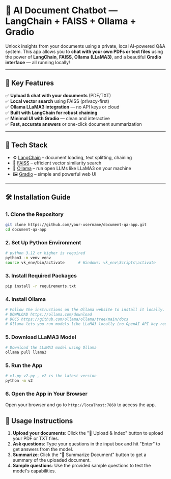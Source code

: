 # 🧠 AI Document Chatbot — LangChain + FAISS + Ollama + Gradio

Unlock insights from your documents using a private, local AI-powered Q&A system. This app allows you to **chat with
your own PDFs or text files** using the power of **LangChain**, **FAISS**, **Ollama (LLaMA3)**, and a beautiful **Gradio
interface** — all running locally!

---

## 🚀 Key Features

✅ **Upload & chat with your documents** (PDF/TXT)  
✅ **Local vector search** using FAISS (privacy-first)  
✅ **Ollama LLaMA3 integration** — no API keys or cloud  
✅ **Built with LangChain for robust chaining**  
✅ **Minimal UI with Gradio** — clean and interactive  
✅ **Fast, accurate answers** or one-click document summarization

---

## 🧰 Tech Stack

- ⚙️ [LangChain](https://github.com/langchain-ai/langchain) – document loading, text splitting, chaining
- 🧠 [FAISS](https://github.com/facebookresearch/faiss) – efficient vector similarity search
- 🦙 [Ollama](https://ollama.com/) – run open LLMs like LLaMA3 on your machine
- 🖼️ [Gradio](https://www.gradio.app/) – simple and powerful web UI

---

## 🛠️ Installation Guide

### 1. Clone the Repository

```bash
git clone https://github.com/your-username/document-qa-app.git
cd document-qa-app
```

### 2. Set Up Python Environment

```bash
# python 3.12 or higher is required
python3 -m venv venv
source vk_env/bin/activate      # Windows: vk_env\Scripts\activate
```

### 3. Install Required Packages

```bash
pip install -r requirements.txt
```

### 4. Install Ollama

```bash
# Follow the instructions on the Ollama website to install it locally.
# DOWNLOAD https://ollama.com/download
# DOCS https://github.com/ollama/ollama/tree/main/docs
# Ollama lets you run models like LLaMA3 locally (no OpenAI API key required)
```

### 5. Download LLaMA3 Model

```bash
# Download the LLaMA3 model using Ollama
ollama pull llama3
```

### 5. Run the App

```bash
# v1.py v2.py , v2 is the latest version
python -m v2
```

### 6. Open the App in Your Browser

Open your browser and go to `http://localhost:7860` to access the app.

## 📝 Usage Instructions

1. **Upload your documents**: Click the "📁 Upload & Index" button to upload your PDF or TXT files.
2. **Ask questions**: Type your questions in the input box and hit "Enter" to get answers from the model.
3. **Summarize**: Click the "🧠 Summarize Document" button to get a summary of the uploaded document.
4. **Sample questions**: Use the provided sample questions to test the model's capabilities.




<!--
SEO TAGS:
AI Document Chatbot, LangChain, FAISS, Ollama, Gradio, LLaMA3, Local AI,
Document Q&A, Vector Search, Privacy-first AI, Open LLMs,
Document Summarization, Interactive UI, Python, Machine Learning,
Natural Language Processing, NLP, Chatbot, Conversational AI,
Text Analysis, Document Analysis, Data Science, Data Engineering
-->
